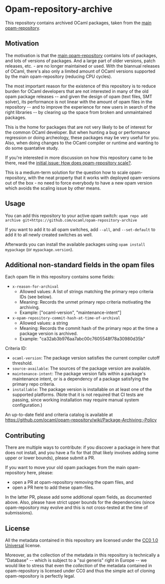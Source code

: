 # Opam-repository-archive

This repository contains archived OCaml packages, taken from the [main opam-repository](https://github.com/ocaml/opam-repository).

## Motivation

The motivation is that the [main opam-repository](https://github.com/ocaml/opam-repository) contains lots of packages, and lots of versions of packages. And a large part of older versions, patch releases, etc. - are no longer maintained or used. With the biannual releases of OCaml, there's also only a limited amount of OCaml versions supported by the main opam-repository (reducing CPU cycles).

The most important reason for the existence of this repository is to reduce burden for OCaml developers that are not interested in many of the old opam package releases -- and given the design of opam (text files, SMT solver), its performance is not linear with the amount of opam files in the repository -- and to improve the experience for new users in search of the right libraries -- by clearing up the space from broken and unmaintained packages.

This is the home for packages that are not very likely to be of interest for the common OCaml developer. But when hunting a bug or performance regression or doing archeology, these packages may be very useful for you. Also, when doing changes to the OCaml compiler or runtime and wanting to do some quantative study.

If you're interested in more discussion on how this repository came to be there, read the [initial issue: How does opam-repository scale?](https://github.com/ocaml/opam-repository/issues/23789).

This is a medium-term solution for the question how to scale opam-repository, with the neat property that it works with deployed opam versions out of the box - no need to force everybody to have a new opam version which avoids the scaling issue by other means.

## Usage

You can add this repository to your active opam switch:
`opam repo add archive git+https://github.com/ocaml/opam-repository-archive`

If you want to add it to all opam switches, add `--all`, and `--set-default` to add it to all newly created switches as well.

Afterwards you can install the available packages using `opam install mypackage` (or `mypackage.version`).

## Additional non-standard fields in the opam files

Each opam file in this repository contains some fields:

- `x-reason-for-archival`
  - Allowed values: A list of strings matching the primary repo criteria IDs (see below).
  - Meaning: Records the unmet primary repo criteria motivating the archiving.
  - Example: ["ocaml-version", "maintenance-intent"]
- `x-opam-repository-commit-hash-at-time-of-archival`
  - Allowed values: a string
  - Meaning: Records the commit hash of the primary repo at the time a package version is archived.
  - Example: "ca32ab3b976aa7abc00c7605548f78a30980d35b"

Criteria ID:
- `ocaml-version`: The package version satisfies the current compiler cutoff threshold.
- `source-available`: The sources of the package version are available.
- `maintenance-intent`: The package version falls within a package's maintenance intent, or is a dependency of a package satisfying the primary repo criteria.
- `installable`: The package version is installable on at least one of the supported platforms. (Note that it is not required that CI tests are passing, since working installation may require manual system configuration.)

An up-to-date field and criteria catalog is available at https://github.com/ocaml/opam-repository/wiki/Package-Archiving:-Policy

## Contributing

There are multiple ways to contribute: if you discover a package in here that does not install, and you have a fix for that (that likely involves adding some upper or lower bounds), please submit a PR.

If you want to move your old opam packages from the main opam-repository here, please:
- open a PR at opam-repository removing the opam files, and
- open a PR here to add these opam-files.

In the latter PR, please add some additional opam fields, as documented above.
Also, please have strict upper bounds for the dependencies (since opam-repository may evolve and this is not cross-tested at the time of submissions).

## License

All the metadata contained in this repository are licensed under the [CC0 1.0 Universal](http://creativecommons.org/publicdomain/zero/1.0/) license.

Moreover, as the collection of the metadata in this repository is technically a "Database" -- which is subject to a "sui generis" right in Europe -- we would like to stress that even the *collection* of the metadata contained in opam-repository is licensed under CC0 and thus the simple act of cloning opam-repository is perfectly legal.
